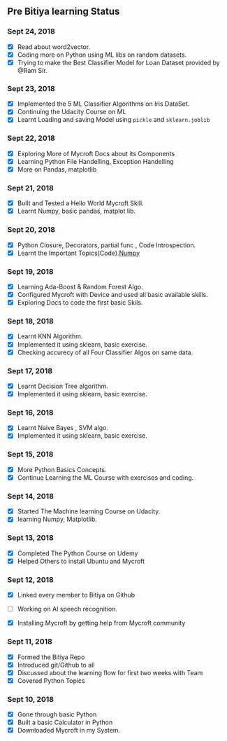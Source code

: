## Pre Bitiya learning Status

### Sept 24, 2018
* [x] Read about word2vector.
* [x] Coding more on Python using ML libs on random datasets.
* [x] Trying to make the Best Classifier Model for Loan Dataset provided by @Ram Sir.

### Sept 23, 2018
* [x] Implemented the 5 ML Classifier Algorithms on Iris DataSet.
* [x] Continuing the Udacity Course on ML
* [x] Learnt Loading and saving Model using ```pickle``` and ```sklearn.joblib```

### Sept 22, 2018
* [x] Exploring More of Mycroft Docs about its Components
* [x] Learning Python File Handelling, Exception Handelling
* [x] More on Pandas, matplotlib

### Sept 21, 2018
* [x] Built and Tested a Hello World Mycroft Skill.
* [x] Learnt Numpy, basic pandas, matplot lib.

### Sept 20, 2018
* [x] Python Closure, Decorators, partial func , Code Introspection.
* [x] Learnt the Important Topics(Code).[Numpy](http://cs231n.github.io/python-numpy-tutorial/)

### Sept 19, 2018
* [x] Learning Ada-Boost & Random Forest Algo.
* [x] Configured Mycroft with Device and used all basic available skills.
* [x] Exploring Docs to code the first basic Skils.

### Sept 18, 2018
* [x] Learnt KNN Algorithm.
* [x] Implemented it using sklearn, basic exercise.
* [x] Checking accurecy of all Four Classifier Algos on same data.

### Sept 17, 2018
* [x] Learnt Decision Tree algorithm.
* [x] Implemented it using sklearn, basic exercise.

### Sept 16, 2018
* [x] Learnt Naive Bayes , SVM algo.
* [x] Implemented it using sklearn, basic exercise.

### Sept 15, 2018
* [x] More Python Basics Concepts.
* [x] Continue Learning the ML Course with exercises and coding.

### Sept 14, 2018
* [x] Started The Machine learning Course on Udacity.
* [x] learning Numpy, Matplotlib.

### Sept 13, 2018
* [x] Completed The Python Course on Udemy
* [x] Helped Others to install Ubuntu and Mycroft

### Sept 12, 2018
* [x] Linked every member to Bitiya on Github
* [ ] Working on AI speech recognition.
* [X] Installing Mycroft by getting help from Mycroft community


### Sept 11, 2018
* [x] Formed the Bitiya Repo
* [x] Introduced git/Github to all
* [x] Discussed about the learning flow for first two weeks with Team
* [x] Covered Python Topics

### Sept 10, 2018
* [x] Gone through basic Python
* [x] Built a basic Calculator in Python
* [x] Downloaded Mycroft in my System.
